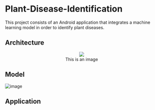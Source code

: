 # Plant-Disease-Identification

This project consists of an Android application that integrates a machine learning model in order to identify plant diseases.

## Architecture

  <center><img src="https://drive.google.com/uc?export=view&id=1xJ07x6EilwBZ1h28krwmnrjn8qiioiv2"></center>
      <center>This is an image</center>

## Model


![image](https://drive.google.com/uc?export=view&id=1lsRgF5lBdVGIWjg8wH3cJyacDWie9mJd)

## Application


